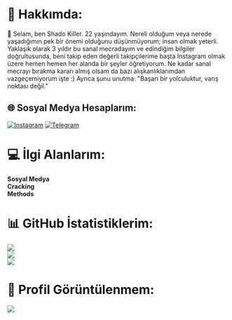 # 💫 Hakkımda:
👋 Selam, ben Shado Killer. 22 yaşındayım. Nereli olduğum veya nerede yaşadığımın pek bir önemi olduğunu düşünmüyorum; insan olmak yeterli. Yaklaşık olarak 3 yıldır bu sanal mecradayım ve edindiğim bilgiler doğrultusunda, beni takip eden değerli takipçilerime başta Instagram olmak üzere hemen hemen her alanda bir şeyler öğretiyorum. Ne kadar sanal mecrayı bırakma kararı almış olsam da bazı alışkanlıklarımdan vazgeçemiyorum işte :) Ayrıca şunu unutma: "Başarı bir yolculuktur, varış noktası değil."

## 🌐 Sosyal Medya Hesaplarım:
[![Instagram](https://img.shields.io/badge/Instagram-%23E4405F.svg?logo=Instagram&logoColor=white)](https://instagram.com/shadoxyedek) [![Telegram](https://img.shields.io/badge/Telegram-%231DA1F2.svg?logo=Telegram&logoColor=white)](https://telegram.me/shadokiller) 

# 💻 İlgi Alanlarım:

<b>Sosyal Medya</b><br/>
<b>Cracking</b><br/>
<b>Methods</b><br/>

# 📊 GitHub İstatistiklerim:
![](https://github-readme-stats.vercel.app/api?username=shadokiller&theme=dark&hide_border=false&include_all_commits=false&count_private=false)<br/>
![](https://github-readme-streak-stats.herokuapp.com/?user=shadokiller&theme=dark&hide_border=false)<br/>
![](https://github-readme-stats.vercel.app/api/top-langs/?username=shadokiller&theme=dark&hide_border=false&include_all_commits=false&count_private=false&layout=compact)

# 👀 Profil Görüntülenmem:
[![](https://visitcount.itsvg.in/api?id=shadokiller&icon=0&color=12)](https://visitcount.itsvg.in)

